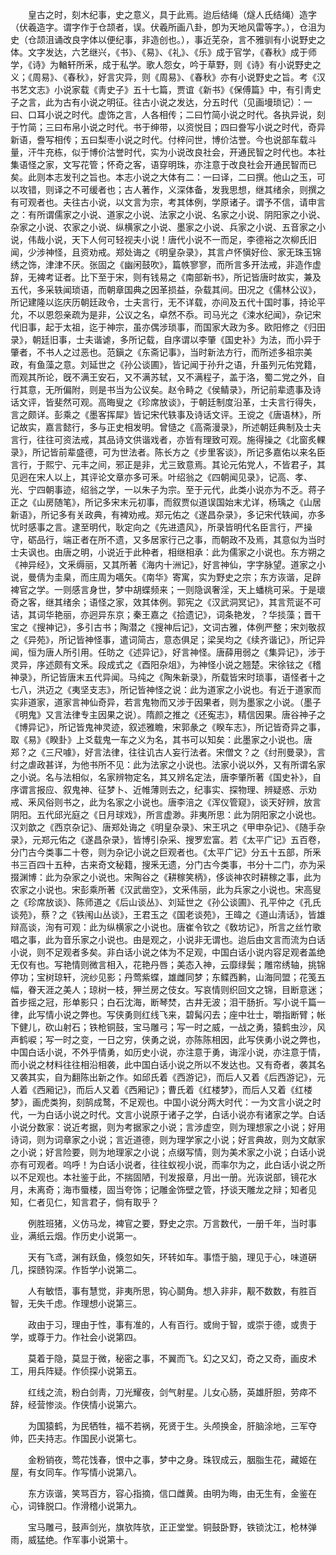 <!-- { "loadSidebar": true } -->
　　皇古之时，刻木纪事，史之意义，具于此焉。迨后结绳（燧人氏结绳）造字（伏羲造字。谓字作于仓颉者，误。伏羲所画八卦，卽为天地风雷等字。），仓沮为史（仓颉沮诵改良字体以便纪事，非造创也。），事近芜杂，言不雅驯有小说野史之体。文字发达，六艺继兴，《书》、《易》、《礼》、《乐》成于官学，《春秋》成于师学，《诗》为輶轩所釆，成于私学。歌人怨女，吟于草野，则《诗》有小说野史之义；《周易》、《春秋》，好言灾异，则《周易》、《春秋》亦有小说野史之旨。考《汉书艺文志》小说家载《靑史子》五十七篇，贾谊《新书》《保傅篇》中，有引靑史子之言，此为古有小说之明征。往古小说之发达，分五时代（见画墁琐记）：一曰、口耳小说之时代。虚饰之言，人各相传；二曰竹简小说之时代。各执异说，刻于竹简；三曰布帛小说之时代。书于绅带，以资悦目；四曰誊写小说之时代，奇异新语，誊写相传；五曰梨枣小说之时代。付梓问世，博价沽誉。今也说部车载斗量，汗牛充栋，似于博价沽誉时代，实为小说改良社会，开通民智之时代也。本社集语怪之家，文写花管；怀奇之客，语穿明珠，亦注意于改良社会开通民智而已矣。此则本志发刊之旨也。本志小说之大体有二：一曰译，二曰撰。他山之玉，可以攻错，则译之不可缓者也；古人著作，义深体备，发我思想，继其绪余，则撰之有可观者也。夫往古小说，以文言为宗，考其体例，学原诸子。谓予不信，请申言之：有所谓儒家之小说、道家之小说、法家之小说、名家之小说、阴阳家之小说、杂家之小说、农家之小说、纵横家之小说、墨家之小说、兵家之小说、五音家之小说，伟哉小说，天下人何可轻视夫小说！唐代小说不一而足，李德裕之次柳氏旧闻，少涉神怪，且资劝戒。郑处诲之《明皇杂录》，其言卢怀愼好俭、家无珠玉锦绣之饰，津津不厌。张固之《幽闲鼓吹》，篇帙寥寥，而所言多开法戒，非造作虚辞，无裨考证者。比下至于宋，则有钱易之《南部新书》，所记皆唐时故实，兼及五代，多采轶闻琐语，而朝章国典之因革损益，杂载其间。田况之《儒林公议》，所记建隆以迄庆历朝廷政令，士夫言行，无不详载，亦间及五代十国时事，持论平允，不以恩怨亲疏为是非，公议之名，卓然不忝。司马光之《涑水纪闻》，杂记宋代旧事，起于太祖，迄于神宗，虽亦偶涉琐事，而国家大政为多。欧阳修之《归田录》，朝廷旧事，士夫谐谑，多所记载，自序谓以李肇《国史补》为法，而小异于肇者，不书人之过恶也。范鎭之《东斋记事》，当时新法方行，而所述多祖宗美政，有鱼藻之意。刘延世之《孙公谈圃》，皆记闻于孙升之语，升虽列元佑党籍，而观其所论，旣不满王安石，又不满苏轼，又不满程子，盖于洛，蜀二党之外，自行其意，无所偏附，则是书当为公议矣。赵令畤之《侯鲭录》，所记前辈遗事及诗话文评，皆斐然可观。高晦叟之《珍席放谈》，于朝廷制度沿革，士夫言行得失，言之颇详。彭乘之《墨客挥犀》皆记宋代轶事及诗话文评。王谠之《唐语林》，所记故实，嘉言懿行，多与正史相发明。曾慥之《高斋漫录》，所述朝廷典制及士夫言行，往往可资法戒，其品诗文供谐戏者，亦皆有理致可观。施得操之《北窗炙輠录》，所记皆前辈盛德，可为世法者。陈长方之《步里客谈》，所记多嘉佑以来名臣言行，于熙宁、元丰之间，邪正是非，尤三致意焉。其论元佑党人，不皆君子，其见迥在宋人以上，其评论文章亦多可釆。叶绍翁之《四朝闻见录》，记高、孝、光、宁四朝事迹，绍翁之学，一以朱子为宗。至于元代，此类小说亦为不乏。蒋子正之《山房随笔》，所记多宋末元初事，而叙贾似道误国始末尤详，杨瑀之《山居新语》，所记多有关政典，有裨劝戒。郑元佑之《遂昌杂录》，多记宋代轶闻，亦多忧时感事之言。逮至明代，耿定向之《先进遗风》，所录皆明代名臣言行，严操守，砺品行，端正者在所不遗，又多居家行己之事，而朝政不及焉，其意似为当时士夫讽也。由唐之明，小说近于此种者，相继相承：此为儒家之小说也。东方朔之《神异经》，文釆缛丽，又其所著《海内十洲记》，好言神仙，字字脉望。道家之小说，曼倩为圭臬，而庄周为嚆矢。《南华》寄寓，实为野史之宗；东方诙谐，足辟裨官之学。一则感言身世，梦中胡蝶频来；一则隐讽奢淫，天上蟠桃可采。于是瓌奇之客，继其绪余；语怪之家，效其体例。郭宪之《汉武洞冥记》，其言荒诞不可诘，其词华艳丽，亦迥异东京；秦王嘉之《拾遗记》，词条艳发，？华掞藻；晋干宝之《搜神记》，多引古书；陶潜之《搜神后记》，文词古雅，体例严整；宋刘敬叔之《异苑》，所记皆神怪事，遣词简古，意态俱足；梁吴均之《续齐谐记》，所记异闻，恒为唐人所引用。任昉之《述异记》，好言神怪。唐薛用弱之《集异记》，涉于灵异，序述颇有文釆。段成式之《酉阳杂俎》，为神怪小说之翘楚。宋徐铉之《稽神录》，所记皆唐末五代异闻。马纯之《陶朱新录》，所载皆宋时琐事，语怪者十之七八，洪迈之《夷坚支志》，所记皆神怪之说：此为道家之小说也。有近于道家而实非道家，道家言神仙奇异，若言鬼物而又涉于因果者，则为墨家之小说。（墨子《明鬼》又言法律专主因果之说）。隋颜之推之《还寃志》，精信因果。唐谷神子之《博异记》，所记皆鬼神灵迹，叙述雅瞻，宋郭彖之《睽车志》，所记皆奇异之事，取《易》《睽卦》上爻载鬼一车之义为名，其书可以知矣：此墨家之小说也。唐郑？之《三尺噱》，好言法律，往往讥古人妄行法者。宋僧文？之《纣刑曼录》，言纣之虐政甚详，为他书所不见：此为法家之小说也。法家小说以外，又有所谓名家之小说。名与法相似，名家辨物定名，其又辨名定法，唐李肇所著《国史补》，自序谓言报应、叙鬼神、征梦卜、近帷薄则去之，纪事实、探物理、辨疑惑、示劝戒、釆风俗则书之，此为名家之小说也。唐李涪之《浑仪管窥》，谈天好辨，放言阴阳。五代邱光庭之《日月球戏》，所言虚渺。非夷所思：此为阴阳家之小说也。汉刘歆之《西京杂记》、唐郑处诲之《明皇杂录》、宋王巩之《甲申杂记》、《随手杂录》，元郑元佑之《遂昌杂录》，皆博引杂采、搜罗宏富。若《太平广记》五百卷，分门古今类事二十卷，则为杂记小说之巨观者也。《太平广记》分五十五部，所釆书三百四十五种，古来奇文秘籍，搜釆无遗，分门古今类事，书分十二门，亦为采掇渊博：此为杂家之小说也。宋陶谷之《耕稼笑柄》，侈谈神农时耕稼之事，此为农家之小说也。宋彭乘所著《汉武凿空》，文釆伟丽，此为兵家之小说也。宋高叟之《珍席放谈》、陈师道之《后山谈丛》、刘延世之《孙公谈圃》、孔平仲之《孔氏谈苑》，蔡？之《铁闱山丛谈》，王君玉之《国老谈苑》，王暐之《道山淸话》，皆雄辩高谈，洵有可观：此为纵横家之小说也。唐崔令钦之《敎坊记》，所言之丝竹歌唱之事，此为音乐家之小说也。由是观之，小说非无谓也。迨后由文言而流为白话小说，则不足观者多矣。非白话小说之体为不足观，中国白话小说内容足观者盖绝无仅有也。写艳情则微言相入，花艳丹唇；美态入神，云靡绿鬓；雕帘绣轴，挑锦停功；宝树琼轩，浣纱见影；丹莺紫蝶，雄雌同梦；东鲽西鹣，山海同盟；花笺五幅，眷天涯之美人；琼树一枝，狎兰房之伎女。写哀情则织回文之锦，目断意迷；首步摇之冠，形单影只；白石沈海，断琴焚，古井无波；泪干肠折。写小说千篇一律，此写情小说之弊也。写侠勇则红线飞来，碧髯闪去；座中壮士，嚼指断臂；帐下健儿，砍山射石；铁枪铜鼓，宝马雕弓；写一时之威，一战之勇，猿鹤虫沙，风声鹤唳；写一时之变，一日之穷，侠勇之说，亦陈陈相因，此写侠勇小说之弊也，中国白话小说，不外乎情勇，如历史小说，亦注意于勇，诲淫小说，亦注意于情，而小说之材料往往相沿相袭，此中国白话小说之所以不发达也。又有奇者，袭其名又袭其实，自为翻陈出新之作。如邱氏着《西游记》，而后人又着《后西游记》，元人着《西厢记》，而后人又着《西厢记》；曹氏着《红楼梦》，而后人又着《红楼梦》，画虎类狗，刻鹄成鹜，不足观也。中国小说分两大时代：一为文言小说之时代，一为白话小说之时代。文言小说原于诸子之学，白话小说亦有诸家之学。白话小说分数家：说近考据，则为考据家之小说；言涉虚空，则为理想家之小说；好用诗词，则为词章家之小说；言近道德，则为理学家之小说；好言典故，则为文献家之小说；好言险要，则为地理家之小说；点缀写情，则为美术家之小说；白话小说亦有可观者。呜呼！为白话小说者，往往蚁视小说，而率尔为之，此白话小说之所以不足观也。本社鉴于此，不揣固陋，刊发报章，月出一册。光诙说部，镜花水月，未离奇；海市蜃楼，固当夸饰；记雕金饰壁之管，抒谈天雕龙之辩；知者见知，仁者见仁，知言君子，倘有取乎？ 

　　例胜班猪，义仿马龙，裨官之要，野史之宗。万言数代，一册千年，当时事业，满纸云烟。作历史小说第一。 

　　天有飞鸢，渊有跃鱼，倏忽如矢，环转如车。事悟于脑，理见于心，味道硏几，探赜钩深。作哲学小说第二。 

　　人有敏悟，事有慧觉，非夷所思，钩心鬬角。想入非非，觏不数数，有胜百智，无失千虑。作理想小说第三。 

　　政由于习，理由于性，事有准的，人有百行。或尙于智，或崇于德，或贵于学，或尊于力。作社会小说第四。 

　　莫着于隐，莫显于微，秘密之事，不翼而飞。幻之又幻，奇之又奇，画皮术工，用兵阵疑。作侦探小说第五。 

　　红线之流，粉白剑靑，刀光耀夜，剑气射星。儿女心肠，英雄肝胆，劳瘁不辞，经营惨淡。作侠情小说第六。 

　　为国猿鹤，为民牺牲，福不若祸，死贤于生。头颅换金，肝脑涂地，三军夺帅，匹夫持志。作国民小说第七。 

　　金粉销夜，莺花饯春，恨中之事，梦中之身。珠钗成云，胭脂生花，藏姬在屋，有女同车。作写情小说第八。 

　　东方诙谐，笑骂百方，容心指摘，信口雌黄。由明为晦，由无生有，金鉴在心，词锋脱口。作滑稽小说第九。 

　　宝马雕弓，鼓声剑光，旗欤阵欤，正正堂堂。铜鼓卧野，铁锁沈江，枪林弹雨，威猛绝。作军事小说第十。 


